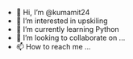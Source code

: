 - 👋 Hi, I’m @kumamit24
- 👀 I’m interested in upskiling
- 🌱 I’m currently learning Python
- 💞️ I’m looking to collaborate on ...
- 📫 How to reach me ...

<!---
kumamit24/kumamit24 is a ✨ special ✨ repository because its `README.md` (this file) appears on your GitHub profile.
You can click the Preview link to take a look at your changes.
--->

